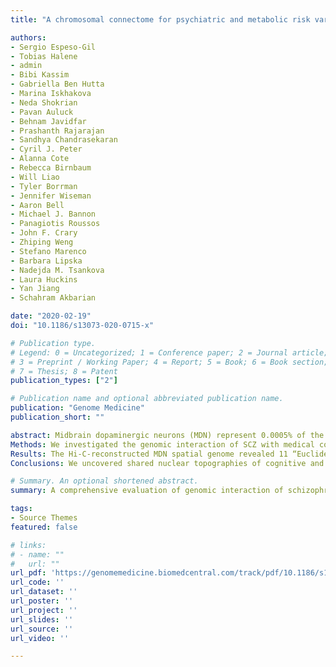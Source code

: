 ```yaml
---
title: "A chromosomal connectome for psychiatric and metabolic risk variants in adult dopaminergic neurons"

authors:
- Sergio Espeso-Gil
- Tobias Halene
- admin
- Bibi Kassim
- Gabriella Ben Hutta
- Marina Iskhakova
- Neda Shokrian
- Pavan Auluck
- Behnam Javidfar
- Prashanth Rajarajan
- Sandhya Chandrasekaran
- Cyril J. Peter
- Alanna Cote
- Rebecca Birnbaum
- Will Liao
- Tyler Borrman
- Jennifer Wiseman
- Aaron Bell
- Michael J. Bannon
- Panagiotis Roussos
- John F. Crary
- Zhiping Weng
- Stefano Marenco
- Barbara Lipska
- Nadejda M. Tsankova
- Laura Huckins
- Yan Jiang
- Schahram Akbarian

date: "2020-02-19"
doi: "10.1186/s13073-020-0715-x"

# Publication type.
# Legend: 0 = Uncategorized; 1 = Conference paper; 2 = Journal article;
# 3 = Preprint / Working Paper; 4 = Report; 5 = Book; 6 = Book section;
# 7 = Thesis; 8 = Patent
publication_types: ["2"]

# Publication name and optional abbreviated publication name.
publication: "Genome Medicine"
publication_short: ""

abstract: Midbrain dopaminergic neurons (MDN) represent 0.0005% of the brain’s neuronal population and mediate cognition, food intake, and metabolism. MDN are also posited to underlay the neurobiological dysfunction of schizophrenia (SCZ), a severe neuropsychiatric disorder that is characterized by psychosis as well as multifactorial medical co-morbidities, including metabolic disease, contributing to markedly increased morbidity and mortality. Paradoxically, however, the genetic risk sequences of psychosis and traits associated with metabolic disease, such as body mass, show very limited overlap. 
Methods: We investigated the genomic interaction of SCZ with medical conditions and traits, including body mass index (BMI), by exploring the MDN's "spatial genome"” including chromosomal contact landscapes as a critical layer of cell type-specific epigenomic regulation. Low-input Hi-C protocols were applied to 5–10 × 103 dopaminergic and other cell-specific nuclei collected by fluorescence-activated nuclei sorting from the adult human midbrain.
Results: The Hi-C-reconstructed MDN spatial genome revealed 11 “Euclidean hot spots” of clustered chromatin domains harboring risk sequences for SCZ and elevated BMI. Inter- and intra-chromosomal contacts interconnecting SCZ and BMI risk sequences showed massive enrichment for brain-specific expression quantitative trait loci (eQTL), with gene ontologies, regulatory motifs and proteomic interactions related to adipogenesis and lipid regulation, dopaminergic neurogenesis and neuronal connectivity, and reward- and addiction-related pathways. 
Conclusions: We uncovered shared nuclear topographies of cognitive and metabolic risk variants. More broadly, our PsychENCODE sponsored Hi-C study offers a novel genomic approach for the study of psychiatric and medical co-morbidities constrained by limited overlap of their respective genetic risk architectures on the linear genome.

# Summary. An optional shortened abstract.
summary: A comprehensive evaluation of genomic interaction of schizophrenia with other medical conditions derived from HiC interactions within midbrain dopaminergic neurons.

tags:
- Source Themes
featured: false

# links:
# - name: ""
#   url: ""
url_pdf: 'https://genomemedicine.biomedcentral.com/track/pdf/10.1186/s13073-020-0715-x'
url_code: ''
url_dataset: ''
url_poster: ''
url_project: ''
url_slides: ''
url_source: ''
url_video: ''

---
```

